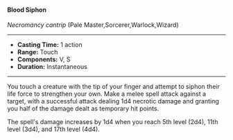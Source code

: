 #### Blood Siphon
*Necromancy cantrip* (Pale Master,Sorcerer,Warlock,Wizard)
___
- **Casting Time:** 1 action
- **Range:** Touch
- **Components:** V, S
- **Duration:** Instantaneous
---
You touch a creature with the tip of your finger and attempt to siphon their life force to strengthen your own. Make a melee spell attack against a target, with a successful attack dealing 1d4 necrotic damage and granting you half of the damage dealt as temporary hit points.

The spell's damage increases by 1d4 when you reach 5th level (2d4), 11th level (3d4), and 17th level (4d4).